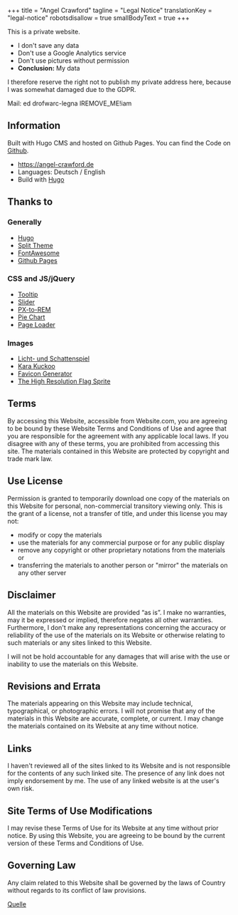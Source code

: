 +++
title = "Angel Crawford"
tagline = "Legal Notice"
translationKey = "legal-notice"
robotsdisallow = true
smallBodyText = true
+++

This is a private website.
* I don't save any data
* Don't use a Google Analytics service
* Don't use pictures without permission
* **Conclusion:** My data

I therefore reserve the right not to publish my private address here, because I was somewhat damaged due to the GDPR.

Mail:
<span class="ltrText">
  e<!--- .com >@ -->d<span class="addSeparatorDot"></span>
  d<!-- kommentar@testfatte.de -->rof<!-- >@. -->warc<!-- >@. -->-legna<span class="addSeparatorAt"></span>
  l<span class="removeText">REMOVE_ME!</span>i<!-- kommentar@falle -->am
</span>

## Information
Built with Hugo CMS and hosted on Github Pages. You can find the Code on [Github](https://github.com/AngelCrawford/profilecard-public).
* https://angel-crawford.de
* Languages: Deutsch / English
* Build with [Hugo](https://gohugo.io)

## Thanks to
### Generally
* [Hugo](https://gohugo.io)
* [Split Theme](https://onepagelove.com/split)
* [FontAwesome](https://fontawesome.com)
* [Github Pages](https://pages.github.com/)

### CSS and JS/jQuery
* [Tooltip](https://codepen.io/redouglas/pen/yyyXjm)
* [Slider](https://codepen.io/geekwen/pen/QNxymm)
* [PX-to-REM](https://daniellamb.com/experiments/px-to-rem-calc)
* [Pie Chart](https://codepen.io/ejsado/pen/cLrlm)
* [Page Loader](https://github.com/aarmea/mfw-singlepage)

### Images
* [Licht- und Schattenspiel](https://www.facebook.com/lichtundschattenspiel)
* [Kara Kuckoo](https://www.facebook.com/KaraKuckoo)
* [Favicon Generator](https://realfavicongenerator.net)
* [The High Resolution Flag Sprite](https://www.freakflagsprite.com)

## Terms
By accessing this Website, accessible from Website.com, you are agreeing to be bound by these Website Terms and Conditions of Use and agree that you are responsible for the agreement with any applicable local laws. If you disagree with any of these terms, you are prohibited from accessing this site. The materials contained in this Website are protected by copyright and trade mark law.

## Use License
Permission is granted to temporarily download one copy of the materials on this Website for personal, non-commercial transitory viewing only. This is the grant of a license, not a transfer of title, and under this license you may not:
* modify or copy the materials
* use the materials for any commercial purpose or for any public display
* remove any copyright or other proprietary notations from the materials or
* transferring the materials to another person or "mirror" the materials on any other server

## Disclaimer
All the materials on this Website are provided “as is”. I make no warranties, may it be expressed or implied, therefore negates all other warranties. Furthermore, I don't make any representations concerning the accuracy or reliability of the use of the materials on its Website or otherwise relating to such materials or any sites linked to this Website.

I will not be hold accountable for any damages that will arise with the use or inability to use the materials on this Website.

## Revisions and Errata
The materials appearing on this Website may include technical, typographical, or photographic errors. I will not promise that any of the materials in this Website are accurate, complete, or current. I may change the materials contained on its Website at any time without notice.

## Links
I haven't reviewed all of the sites linked to its Website and is not responsible for the contents of any such linked site. The presence of any link does not imply endorsement by me. The use of any linked website is at the user's own risk.

## Site Terms of Use Modifications
I may revise these Terms of Use for its Website at any time without prior notice. By using this Website, you are agreeing to be bound by the current version of these Terms and Conditions of Use.

## Governing Law
Any claim related to this Website shall be governed by the laws of Country without regards to its conflict of law provisions.

[Quelle](https://www.termsofservicegenerator.net/)
